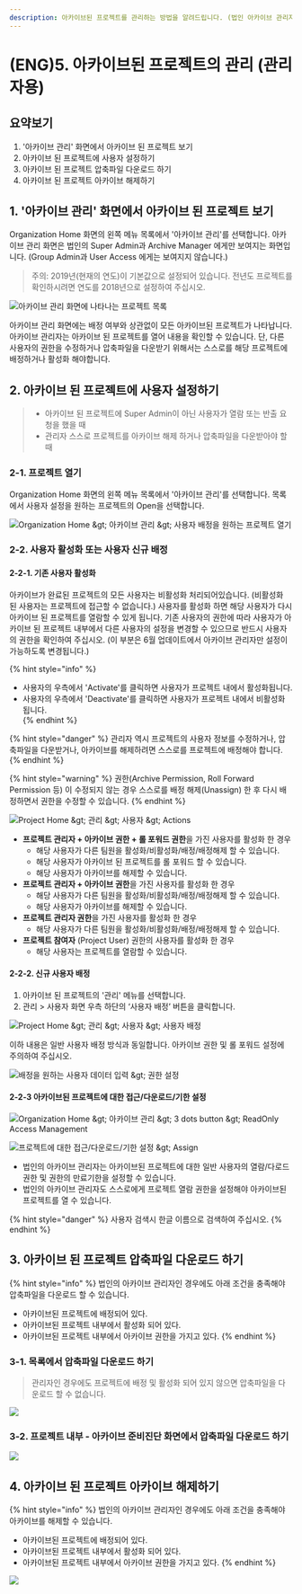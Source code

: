 ```yaml
---
description: 아카이브된 프로젝트를 관리하는 방법을 알려드립니다. (법인 아카이브 관리자용)
---
```


# \(ENG\)5. 아카이브된 프로젝트의 관리 \(관리자용\)

## 요약보기

1. '아카이브 관리' 화면에서 아카이브 된 프로젝트 보기 
2. 아카이브 된 프로젝트에 사용자 설정하기  
3. 아카이브 된 프로젝트 압축파일 다운로드 하기 
4. 아카이브 된 프로젝트 아카이브 해제하기 

## 1. '아카이브 관리' 화면에서 아카이브 된 프로젝트 보기

Organization Home 화면의 왼쪽 메뉴 목록에서 '아카이브 관리'를 선택합니다. 아카이브 관리 화면은 법인의 Super Admin과 Archive Manager 에게만 보여지는 화면입니다. \(Group Admin과 User Access 에게는 보여지지 않습니다.\)

> 주의: 2019년\(현재의 연도\)이 기본값으로 설정되어 있습니다. 전년도 프로젝트를 확인하시려면 연도를 2018년으로 설정하여 주십시오.

![&#xC544;&#xCE74;&#xC774;&#xBE0C; &#xAD00;&#xB9AC; &#xD654;&#xBA74;&#xC5D0; &#xB098;&#xD0C0;&#xB098;&#xB294; &#xD504;&#xB85C;&#xC81D;&#xD2B8; &#xBAA9;&#xB85D; ](../../../.gitbook/assets/5-5-01_am_screen.jpg)

아카이브 관리 화면에는 배정 여부와 상관없이 모든 아카이브된 프로젝트가 나타납니다. 아카이브 관리자는 아카이브 된 프로젝트를 열어 내용을 확인할 수 있습니다. 단, 다른 사용자의 권한을 수정하거나 압축파일을 다운받기 위해서는 스스로를 해당 프로젝트에 배정하거나 활성화 해야합니다.

## **2**. **아카이브 된 프로젝트에 사용자 설정하기**

> * 아카이브 된 프로젝트에 Super Admin이 아닌 사용자가 열람 또는 반출 요청을 했을 때 
> * 관리자 스스로 프로젝트를 아카이브 해제 하거나 압축파일을 다운받아야 할 때

### **2-1. 프로젝트 열기**

Organization Home 화면의 왼쪽 메뉴 목록에서 '아카이브 관리'를 선택합니다. 목록에서 사용자 설정을 원하는 프로젝트의 Open을 선택합니다.

![Organization Home &amp;gt; &#xC544;&#xCE74;&#xC774;&#xBE0C; &#xAD00;&#xB9AC; &amp;gt; &#xC0AC;&#xC6A9;&#xC790; &#xBC30;&#xC815;&#xC744; &#xC6D0;&#xD558;&#xB294; &#xD504;&#xB85C;&#xC81D;&#xD2B8; &#xC5F4;&#xAE30; ](../../../.gitbook/assets/5-1-04.jpg)

### 2-2. 사용자 활성화 또는 사용자 신규 배정

#### 2-2-1. 기존 사용자 활성화

아카이브가 완료된 프로젝트의 모든 사용자는 비활성화 처리되어있습니다. \(비활성화 된 사용자는 프로젝트에 접근할 수 없습니다.\) 사용자를 활성화 하면 해당 사용자가 다시 아카이브 된 프로젝트를 열람할 수 있게 됩니다. 기존 사용자의 권한에 따라 사용자가 아카이브 된 프로젝트 내부에서 다른 사용자의 설정을 변경할 수 있으므로 반드시 사용자의 권한을 확인하여 주십시오. \(이 부분은 6월 업데이트에서 아카이브 관리자만 설정이 가능하도록 변경됩니다.\)

{% hint style="info" %}
* 사용자의 우측에서 'Activate'를 클릭하면 사용자가 프로젝트 내에서 활성화됩니다. 
* 사용자의 우측에서 'Deactivate'를 클릭하면 사용자가 프로젝트 내에서 비활성화 됩니다.  
{% endhint %}

{% hint style="danger" %}
관리자 역시 프로젝트의 사용자 정보를 수정하거나, 압축파일을 다운받거나, 아카이브를 해제하려면 스스로를 프로젝트에 배정해야 합니다.
{% endhint %}

{% hint style="warning" %}
권한\(Archive Permission, Roll Forward Permission 등\) 이 수정되지 않는 경우 스스로를 배정 해제\(Unassign\) 한 후 다시 배정하면서 권한을 수정할 수 있습니다.
{% endhint %}

![Project Home &amp;gt; &#xAD00;&#xB9AC; &amp;gt; &#xC0AC;&#xC6A9;&#xC790; &amp;gt; Actions](../../../.gitbook/assets/5-1-07.jpg)

* **프로젝트 관리자 + 아카이브 권한 + 롤 포워드 권한**을 가진 사용자를 활성화 한 경우  
  * 해당 사용자가 다른 팀원을 활성화/비활성화/배정/배정해제 할 수 있습니다. 
  * 해당 사용자가 아카이브 된 프로젝트를 롤 포워드 할 수 있습니다. 
  * 해당 사용자가 아카이브를 해제할 수 있습니다. 
* **프로젝트 관리자 + 아카이브 권한**을 가진 사용자를 활성화 한 경우 
  * 해당 사용자가 다른 팀원을 활성화/비활성화/배정/배정해제 할 수 있습니다. 
  * 해당 사용자가 아카이브를 해제할 수 있습니다. 
* **프로젝트 관리자 권한**을 가진 사용자를 활성화 한 경우 
  * 해당 사용자가 다른 팀원을 활성화/비활성화/배정/배정해제 할 수 있습니다. 
* **프로젝트 참여자** \(Project User\) 권한의 사용자를 활성화 한 경우 
  * 해당 사용자는 프로젝트를 열람할 수 있습니다. 

#### 2-2-2. 신규 사용자 배정

1. 아카이브 된 프로젝트의 '관리' 메뉴를 선택합니다. 
2. 관리 &gt; 사용자 화면 우측 하단의 ‘사용자 배정’ 버튼을 클릭합니다.

![Project Home &amp;gt; &#xAD00;&#xB9AC; &amp;gt; &#xC0AC;&#xC6A9;&#xC790; &amp;gt; &#xC0AC;&#xC6A9;&#xC790; &#xBC30;&#xC815;](../../../.gitbook/assets/5-1-05.jpg)

이하 내용은 일반 사용자 배정 방식과 동일합니다. 아카이브 권한 및 롤 포워드 설정에 주의하여 주십시오.

![&#xBC30;&#xC815;&#xC744; &#xC6D0;&#xD558;&#xB294; &#xC0AC;&#xC6A9;&#xC790; &#xB370;&#xC774;&#xD130; &#xC785;&#xB825; &amp;gt; &#xAD8C;&#xD55C; &#xC124;&#xC815;](../../../.gitbook/assets/5-1-06.jpg)

#### 2-2-3 아카이브된 프로젝트에 대한 접근/다운로드/기한 설정

![Organization Home &amp;gt; &#xC544;&#xCE74;&#xC774;&#xBE0C; &#xAD00;&#xB9AC; &amp;gt; 3 dots button &amp;gt; ReadOnly Access Management](../../../.gitbook/assets/14.png)

![&#xD504;&#xB85C;&#xC81D;&#xD2B8;&#xC5D0; &#xB300;&#xD55C; &#xC811;&#xADFC;/&#xB2E4;&#xC6B4;&#xB85C;&#xB4DC;/&#xAE30;&#xD55C; &#xC124;&#xC815; &amp;gt; Assign](../../../.gitbook/assets/21.jpg)

* 법인의 아카이브 관리자는 아카이브된 프로젝트에 대한 일반 사용자의 열람/다로드 권한 및 권한의 만료기한을 설정할 수 있습니다.
* 법인의 아카이브 관리자도 스스로에게 프로젝트 열람 권한을 설정해야 아카이브된 프로젝트를 열 수 있습니다.

{% hint style="danger" %}
사용자 검색시 한글 이름으로 검색하여 주십시오.
{% endhint %}

## 3. 아카이브 된 프로젝트 압축파일 다운로드 하기

{% hint style="info" %}
법인의 아카이브 관리자인 경우에도 아래 조건을 충족해야 압축파일을 다운로드 할 수 있습니다.

* 아카이브된 프로젝트에 배정되어 있다.
* 아카이브된 프로젝트 내부에서 활성화 되어 있다. 
* 아카이브된 프로젝트 내부에서 아카이브 권한을 가지고 있다. 
{% endhint %}

### 3-1. 목록에서 압축파일 다운로드 하기

> 관리자인 경우에도 프로젝트에 배정 및 활성화 되어 있지 않으면 압축파일을 다운로드 할 수 없습니다.

![](../../../.gitbook/assets/5-5-02_am_screen_context_menu.jpg)

### 3-2. 프로젝트 내부 - 아카이브 준비진단 화면에서 압축파일 다운로드 하기

![](../../../.gitbook/assets/export_arch_zip_in_diagnosis.jpg)

## 4. 아카이브 된 프로젝트 아카이브 해제하기

{% hint style="info" %}
법인의 아카이브 관리자인 경우에도 아래 조건을 충족해야 아카이브를 해제할 수 있습니다.

* 아카이브된 프로젝트에 배정되어 있다.
* 아카이브된 프로젝트 내부에서 활성화 되어 있다. 
* 아카이브된 프로젝트 내부에서 아카이브 권한을 가지고 있다. 
{% endhint %}

![](../../../.gitbook/assets/unarchive_in_diagnosis.jpg)


